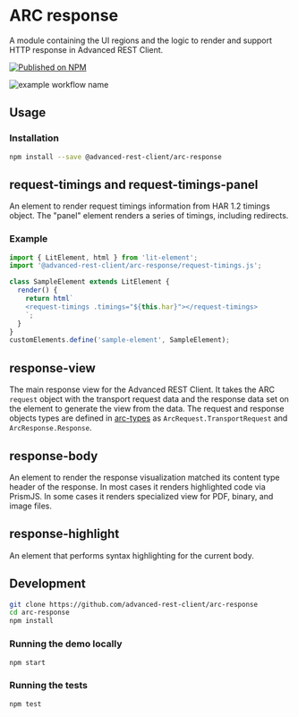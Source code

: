 # ARC response

A module containing the UI regions and the logic to render and support HTTP response in Advanced REST Client.

[![Published on NPM](https://img.shields.io/npm/v/@advanced-rest-client/arc-response.svg)](https://www.npmjs.com/package/@advanced-rest-client/arc-response)

![example workflow name](https://github.com/advanced-rest-client/arc-response/workflows/tests/badge.svg)

## Usage

### Installation

```sh
npm install --save @advanced-rest-client/arc-response
```

## request-timings and request-timings-panel

An element to render request timings information from HAR 1.2  timings object. The "panel" element renders a series of timings, including redirects.

### Example

```js
import { LitElement, html } from 'lit-element';
import '@advanced-rest-client/arc-response/request-timings.js';

class SampleElement extends LitElement {
  render() {
    return html`
    <request-timings .timings="${this.har}"></request-timings>
    `;
  }
}
customElements.define('sample-element', SampleElement);
```

## response-view

The main response view for the Advanced REST Client. It takes the ARC `request` object with the transport request data and the response data set on the element to generate the view from the data.
The request and response objects types are defined in [arc-types](https://github.com/advanced-rest-client/arc-types) as `ArcRequest.TransportRequest` and `ArcResponse.Response`.

## response-body

An element to render the response visualization matched its content type header of the response.
In most cases it renders highlighted code via PrismJS. In some cases it renders specialized view
for PDF, binary, and image files.

## response-highlight

An element that performs syntax highlighting for the current body.

## Development

```sh
git clone https://github.com/advanced-rest-client/arc-response
cd arc-response
npm install
```

### Running the demo locally

```sh
npm start
```

### Running the tests

```sh
npm test
```
